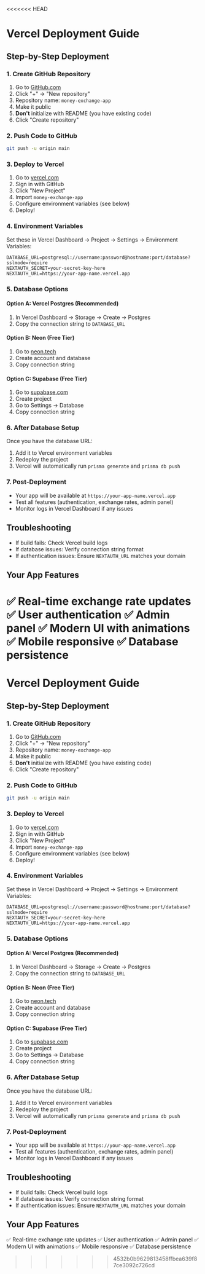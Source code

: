 <<<<<<< HEAD
# Vercel Deployment Guide

## Step-by-Step Deployment

### 1. Create GitHub Repository
1. Go to [GitHub.com](https://github.com)
2. Click "+" → "New repository"
3. Repository name: `money-exchange-app`
4. Make it public
5. **Don't** initialize with README (you have existing code)
6. Click "Create repository"

### 2. Push Code to GitHub
```bash
git push -u origin main
```

### 3. Deploy to Vercel
1. Go to [vercel.com](https://vercel.com)
2. Sign in with GitHub
3. Click "New Project"
4. Import `money-exchange-app`
5. Configure environment variables (see below)
6. Deploy!

### 4. Environment Variables
Set these in Vercel Dashboard → Project → Settings → Environment Variables:

```
DATABASE_URL=postgresql://username:password@hostname:port/database?sslmode=require
NEXTAUTH_SECRET=your-secret-key-here
NEXTAUTH_URL=https://your-app-name.vercel.app
```

### 5. Database Options

#### Option A: Vercel Postgres (Recommended)
1. In Vercel Dashboard → Storage → Create → Postgres
2. Copy the connection string to `DATABASE_URL`

#### Option B: Neon (Free Tier)
1. Go to [neon.tech](https://neon.tech)
2. Create account and database
3. Copy connection string

#### Option C: Supabase (Free Tier)
1. Go to [supabase.com](https://supabase.com)
2. Create project
3. Go to Settings → Database
4. Copy connection string

### 6. After Database Setup
Once you have the database URL:
1. Add it to Vercel environment variables
2. Redeploy the project
3. Vercel will automatically run `prisma generate` and `prisma db push`

### 7. Post-Deployment
- Your app will be available at `https://your-app-name.vercel.app`
- Test all features (authentication, exchange rates, admin panel)
- Monitor logs in Vercel Dashboard if any issues

## Troubleshooting
- If build fails: Check Vercel build logs
- If database issues: Verify connection string format
- If authentication issues: Ensure `NEXTAUTH_URL` matches your domain

## Your App Features
✅ Real-time exchange rate updates
✅ User authentication
✅ Admin panel
✅ Modern UI with animations
✅ Mobile responsive
✅ Database persistence
=======
# Vercel Deployment Guide

## Step-by-Step Deployment

### 1. Create GitHub Repository
1. Go to [GitHub.com](https://github.com)
2. Click "+" → "New repository"
3. Repository name: `money-exchange-app`
4. Make it public
5. **Don't** initialize with README (you have existing code)
6. Click "Create repository"

### 2. Push Code to GitHub
```bash
git push -u origin main
```

### 3. Deploy to Vercel
1. Go to [vercel.com](https://vercel.com)
2. Sign in with GitHub
3. Click "New Project"
4. Import `money-exchange-app`
5. Configure environment variables (see below)
6. Deploy!

### 4. Environment Variables
Set these in Vercel Dashboard → Project → Settings → Environment Variables:

```
DATABASE_URL=postgresql://username:password@hostname:port/database?sslmode=require
NEXTAUTH_SECRET=your-secret-key-here
NEXTAUTH_URL=https://your-app-name.vercel.app
```

### 5. Database Options

#### Option A: Vercel Postgres (Recommended)
1. In Vercel Dashboard → Storage → Create → Postgres
2. Copy the connection string to `DATABASE_URL`

#### Option B: Neon (Free Tier)
1. Go to [neon.tech](https://neon.tech)
2. Create account and database
3. Copy connection string

#### Option C: Supabase (Free Tier)
1. Go to [supabase.com](https://supabase.com)
2. Create project
3. Go to Settings → Database
4. Copy connection string

### 6. After Database Setup
Once you have the database URL:
1. Add it to Vercel environment variables
2. Redeploy the project
3. Vercel will automatically run `prisma generate` and `prisma db push`

### 7. Post-Deployment
- Your app will be available at `https://your-app-name.vercel.app`
- Test all features (authentication, exchange rates, admin panel)
- Monitor logs in Vercel Dashboard if any issues

## Troubleshooting
- If build fails: Check Vercel build logs
- If database issues: Verify connection string format
- If authentication issues: Ensure `NEXTAUTH_URL` matches your domain

## Your App Features
✅ Real-time exchange rate updates
✅ User authentication
✅ Admin panel
✅ Modern UI with animations
✅ Mobile responsive
✅ Database persistence
>>>>>>> 4532b0b9629813458ffbea639f87ce3092c726cd

